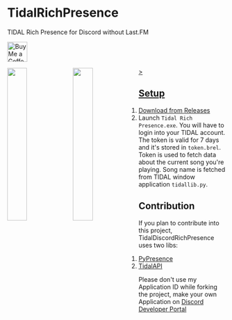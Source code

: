 # TidalRichPresence
 TIDAL Rich Presence for Discord without Last.FM

<a href='https://ko-fi.com/santoryo' target='_blank'><img height='35' style='border:0px;height:46px;' src='https://az743702.vo.msecnd.net/cdn/kofi3.png?v=0' border='0' alt='Buy Me a Coffee at ko-fi.com' />
 
<img src="https://i.imgur.com/5hRCJEk.png" width=30% style="float: left">>
<img src="https://i.imgur.com/0lFEe9S.png" width=30% style="float: left">

## Setup
1. Download from [Releases](https://github.com/Santoryo/TidalDiscordRichPresence/releases)
2. Launch `Tidal Rich Presence.exe`. You will have to login into your TIDAL account. The token is valid for 7 days and it's stored in `token.brel`. Token is used to fetch data about the current song you're playing. Song name is fetched from TIDAL window application `tidallib.py`.

## Contribution

If you plan to contribute into this project, TidalDiscordRichPresence uses two libs:
1. [PyPresence](https://github.com/qwertyquerty/pypresence/)
2. [TidalAPI](https://github.com/tamland/python-tidal)

Please don't use my Application ID while forking the project, make your own Application on [Discord Developer Portal](https://discord.com/developers/applications)

